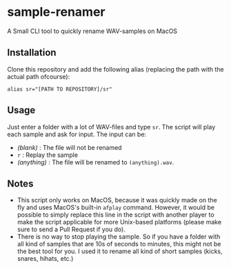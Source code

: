 # sample-renamer

A Small CLI tool to quickly rename WAV-samples on MacOS

## Installation

Clone this repository and add the following alias (replacing the path with the actual path ofcourse):

    alias sr="[PATH TO REPOSITORY]/sr"

## Usage

Just enter a folder with a lot of WAV-files and type `sr`.
The script will play each sample and ask for input. The input can be:

- _(blank)_ : The file will not be renamed
- `r` : Replay the sample
- _(anything)_ : The file will be renamed to `(anything).wav`.

## Notes

- This script only works on MacOS, because it was quickly made on the fly and uses
MacOS's built-in `afplay` command. However, it would be possible to simply replace 
this line in the script with another player to make the script applicable for more
Unix-based platforms (please make sure to send a Pull Request if you do).
- There is no way to stop playing the sample. So if you have a folder with all kind
of samples that are 10s of seconds to minutes, this might not be the best tool for you.
I used it to rename all kind of short samples (kicks, snares, hihats, etc.)
